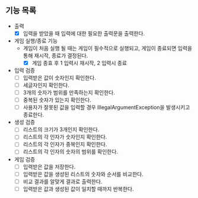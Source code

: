 ## 기능 목록
- 출력
    - [x] 입력을 받았을 때 입력에 대한 필요한 출력문을 출력한다.
- 게임 실행/종료 기능
    -  게임이 처음 실행 될 때는 게임이 필수적으로 실행되고, 게임이 종료되면 입력을 통해 재시작, 종료가 결정된다.
        - [x] 게임 종효 후 1 입력시 재시작, 2 입력시 종료
- 입력 검증
    - [ ] 입력받은 값이 숫자인지 확인한다.
    - [ ] 세글자인지 확인한다.
    - [ ] 3개의 숫자가 범위를 만족하는지 확인한다.
    - [ ] 중복된 숫자가 있는지 확인한다.
    - [ ] 사용자가 잘못된 값을 입력할 경우 IllegalArgumentException을 발생시키고 종료한다.
- 생성 검증
    - [ ] 리스트의 크기가 3개인지 확인한다.
    - [ ] 리스트의 각 인자가 숫자인지 확인한다.
    - [ ] 리스트의 각 인자가 중복인지 확인한다.
    - [ ] 리스트의 각 인자의 숫자의 범위를 확인한다.
- 게임 검증
    - [ ] 입력받은 값을 저장한다.
    - [ ] 입력받은 값을 생성된 리스트의 숫자와 순서를 비교한다.
    - [ ] 비교 결과를 알맞게 결과로 출력한다.
    - [ ] 입력받은 값과 생성된 값이 일치할 때까지 반복한다.